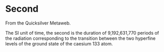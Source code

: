 
# Second

From the Quicksilver Metaweb.

The SI unit of time, the second is the duration of 9,192,631,770 periods of the radiation corresponding to the transition between the two hyperfine levels of the ground state of the caesium 133 atom.
